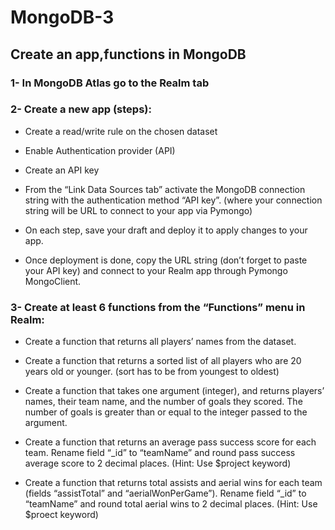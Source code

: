# MongoDB-3
## Create an app,functions in MongoDB 

### 1- **In MongoDB Atlas go to the Realm tab**

### 2- **Create a new app (steps):**

  * Create a read/write rule on the chosen dataset
	
  * Enable Authentication provider (API)
	
  * Create an API key
	
  * From the “Link Data Sources tab” activate the MongoDB connection string with the authentication method “API key”. (where your connection string will be URL to connect to your app via Pymongo)
  * On each step, save your draft and deploy it to apply changes to your app.
	
  * Once deployment is done, copy the URL string (don’t forget to paste your API key) and connect to your Realm app through Pymongo MongoClient.

### 3- **Create at least 6 functions from the “Functions” menu in Realm:**

  * Create a function that returns all players’ names from the dataset.
	
  * Create a function that returns a sorted list of all players who are 20 years old or younger. (sort has to be from youngest to oldest)
	
  * Create a function that takes one argument (integer), and returns players’ names, their team name, and the number of goals they scored. The number of goals is greater than or equal to the integer passed to the argument.
	
  * Create a function that returns an average pass success score for each team. Rename field “_id” to “teamName” and round pass success average score to 2 decimal places. (Hint: Use $project keyword)
	
  * Create a function that returns total assists and aerial wins for each team (fields “assistTotal” and “aerialWonPerGame”). Rename field “_id” to “teamName” and round total aerial wins to 2 decimal places. (Hint: Use $proect keyword)
